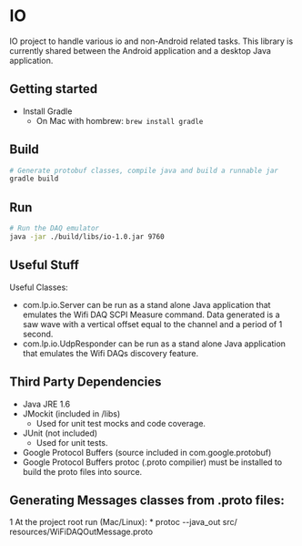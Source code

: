 # IO
IO project to handle various io and non-Android related tasks. This library is currently shared between
the Android application and a desktop Java application.

## Getting started
  * Install Gradle
    * On Mac with hombrew: `brew install gradle`

## Build
```sh
# Generate protobuf classes, compile java and build a runnable jar
gradle build
```

## Run
```sh
# Run the DAQ emulator
java -jar ./build/libs/io-1.0.jar 9760
```

## Useful Stuff
Useful Classes:
   * com.lp.io.Server can be run as a stand alone Java application that emulates the Wifi DAQ SCPI Measure command. Data generated is a saw wave with a vertical offset equal to the channel and a period of 1 second.
   * com.lp.io.UdpResponder can be run as a stand alone Java application that emulates the Wifi DAQs discovery feature.

## Third Party Dependencies
   * Java JRE 1.6
   * JMockit (included in /libs)
      * Used for unit test mocks and code coverage.
   * JUnit   (not included)
      * Used for unit tests.
   * Google Protocol Buffers (source included in com.google.protobuf)
   * Google Protocol Buffers protoc (.proto compilier) must be installed to build the proto files into source.

## Generating Messages classes from .proto files:
   1 At the project root run (Mac/Linux):
      * protoc --java_out src/ resources/WiFiDAQOutMessage.proto

